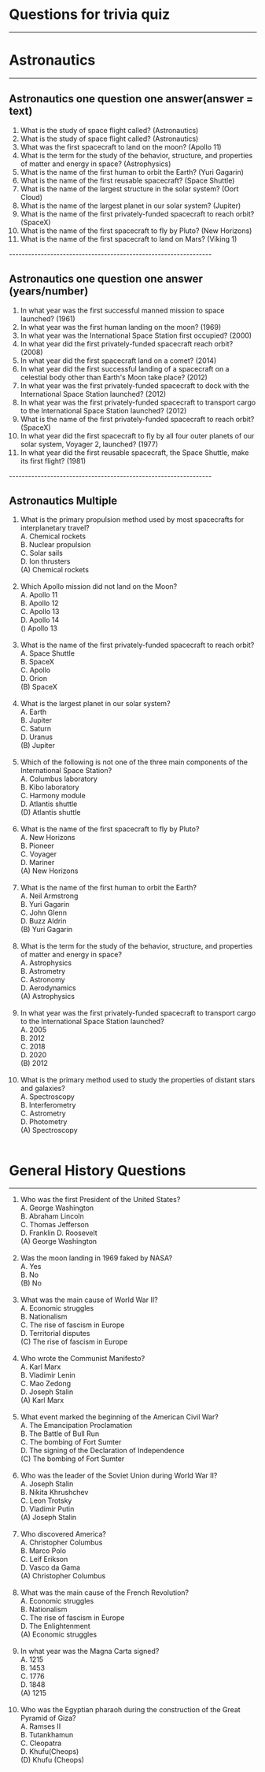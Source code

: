 # Questions for trivia quiz
----------------------------------------------------------------

# Astronautics
----------------------------------------------------------------
## Astronautics one question one answer(answer = text)
<ol>
<li>What is the study of space flight called? (Astronautics)</li>
<li>What is the study of space flight called? (Astronautics)</li>
<li>What was the first spacecraft to land on the moon? (Apollo 11)</li>
<li>What is the term for the study of the behavior, structure, and properties of matter and energy in space? (Astrophysics)</li>
<li>What is the name of the first human to orbit the Earth? (Yuri Gagarin)</li>
<li>What is the name of the first reusable spacecraft? (Space Shuttle)</li>
<li>What is the name of the largest structure in the solar system? (Oort Cloud)</li>
<li>What is the name of the largest planet in our solar system? (Jupiter)</li>
<li>What is the name of the first privately-funded spacecraft to reach orbit? (SpaceX)</li>
<li>What is the name of the first spacecraft to fly by Pluto? (New Horizons)</li>
<li>What is the name of the first spacecraft to land on Mars? (Viking 1)</li>
</ol>
----------------------------------------------------------------

## Astronautics one question one answer (years/number)
<ol>
<li>In what year was the first successful manned mission to space launched? (1961)</li>
<li>In what year was the first human landing on the moon? (1969)</li>
<li>In what year was the International Space Station first occupied? (2000)</li>
<li>In what year did the first privately-funded spacecraft reach orbit? (2008)</li>
<li>In what year did the first spacecraft land on a comet? (2014)</li>
<li>In what year did the first successful landing of a spacecraft on a celestial body other than Earth's Moon take place? (2012)</li>
<li>In what year was the first privately-funded spacecraft to dock with the International Space Station launched? (2012)</li>
<li>In what year was the first privately-funded spacecraft to transport cargo to the International Space Station launched? (2012)</li>
<li>What is the name of the first privately-funded spacecraft to reach orbit? (SpaceX)</li>
<li>In what year did the first spacecraft to fly by all four outer planets of our solar system, Voyager 2, launched? (1977)</li>
<li>In what year did the first reusable spacecraft, the Space Shuttle, make its first flight? (1981)</li>
</ol>
----------------------------------------------------------------

## Astronautics Multiple 
<ol>
<li>What is the primary propulsion method used by most spacecrafts for interplanetary travel?<br>
A. Chemical rockets<br>
B. Nuclear propulsion<br>
C. Solar sails<br>
D. Ion thrusters<br>
(A) Chemical rockets<br></li><br>

<li>Which Apollo mission did not land on the Moon?<br>
A. Apollo 11<br>
B. Apollo 12<br>
C. Apollo 13<br>
D. Apollo 14<br>
() Apollo 13<br></li><br>

<li>What is the name of the first privately-funded spacecraft to reach orbit?<br>
A. Space Shuttle<br>
B. SpaceX<br>
C. Apollo<br>
D. Orion<br>
(B) SpaceX<br></li><br>

<li>What is the largest planet in our solar system?<br>
A. Earth<br>
B. Jupiter<br>
C. Saturn<br>
D. Uranus<br>
(B) Jupiter<br></li><br>

<li>Which of the following is not one of the three main components of the International Space Station?<br>
A. Columbus laboratory<br>
B. Kibo laboratory<br>
C. Harmony module<br>
D. Atlantis shuttle<br>
(D) Atlantis shuttle<br></li><br>

<li>What is the name of the first spacecraft to fly by Pluto?<br>
A. New Horizons<br>
B. Pioneer<br>
C. Voyager<br>
D. Mariner<br>
(A) New Horizons<br></li><br>

<li>What is the name of the first human to orbit the Earth?<br>
A. Neil Armstrong<br>
B. Yuri Gagarin<br>
C. John Glenn<br>
D. Buzz Aldrin<br>
(B) Yuri Gagarin<br></li><br>

<li>What is the term for the study of the behavior, structure, and properties of matter and energy in space?<br>
A. Astrophysics<br>
B. Astrometry<br>
C. Astronomy<br>
D. Aerodynamics<br>
(A) Astrophysics<br></li><br>

<li>In what year was the first privately-funded spacecraft to transport cargo to the International Space Station launched?<br>
A. 2005<br>
B. 2012<br>
C. 2018<br>
D. 2020<br>
(B) 2012<br></li><br>

<li>What is the primary method used to study the properties of distant stars and galaxies?<br>
A. Spectroscopy<br>
B. Interferometry<br>
C. Astrometry<br>
D. Photometry<br>
(A) Spectroscopy<br></li><br>
</ol>

# General History Questions
----------------------------------------------------------------
<ol>
<li>Who was the first President of the United States?
<br>
A. George Washington<br>
B. Abraham Lincoln<br>
C. Thomas Jefferson<br>
D. Franklin D. Roosevelt<br>
(A) George Washington<br></li><br>

<li>Was the moon landing in 1969 faked by NASA?<br>
A. Yes<br>
B. No<br>
(B) No<br></li><br>

<li>What was the main cause of World War II?<br>
A. Economic struggles<br>
B. Nationalism<br>
C. The rise of fascism in Europe<br>
D. Territorial disputes<br>
(C) The rise of fascism in Europe<br></li><br>

<li>Who wrote the Communist Manifesto?<br>
A. Karl Marx<br>
B. Vladimir Lenin<br>
C. Mao Zedong<br>
D. Joseph Stalin<br>
(A) Karl Marx<br></li><br>

<li>What event marked the beginning of the American Civil War?<br>
A. The Emancipation Proclamation<br>
B. The Battle of Bull Run<br>
C. The bombing of Fort Sumter<br>
D. The signing of the Declaration of Independence<br>
(C) The bombing of Fort Sumter<br></li><br>

<li>Who was the leader of the Soviet Union during World War II?
<br>
A. Joseph Stalin<br>
B. Nikita Khrushchev<br>
C. Leon Trotsky<br>
D. Vladimir Putin<br>
(A) Joseph Stalin<br></li><br>

<li>Who discovered America?<br>
A. Christopher Columbus<br>
B. Marco Polo<br>
C. Leif Erikson<br>
D. Vasco da Gama<br>
(A) Christopher Columbus<br></li><br>

<li>What was the main cause of the French Revolution?<br>
A. Economic struggles<br>
B. Nationalism<br>
C. The rise of fascism in Europe<br>
D. The Enlightenment<br>
(A) Economic struggles<br></li><br>

<li>In what year was the Magna Carta signed?<br>
A. 1215<br>
B. 1453<br>
C. 1776<br>
D. 1848<br>
(A) 1215<br></li><br>

<li>Who was the Egyptian pharaoh during the construction of the Great Pyramid of Giza?
<br>
A. Ramses II<br>
B. Tutankhamun<br>
C. Cleopatra<br>
D. Khufu(Cheops)<br>
(D) Khufu (Cheops)<br></li><br>
</ol>




















